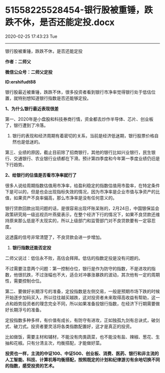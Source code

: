 # 51558225528454-银行股被重锤，跌跌不休，是否还能定投.docx

2020-02-25 17:43:23 Tue

----

银行股被重锤，跌跌不休，是否还能定投

__作者：二师父__

__微信公众号：二师父定投__

__ID:ershifudt88__

银行股最近被重锤，跌跌不休，很多投资者看到银行市净率觉得银行处于低估位置，就特别想知道银行指数是否还能够定投。

__1、为什么银行最近表现很差__

第一、2020年是小盘股和科技券商行情，资金都去炒作半导体、芯片、创业板了，银行遭到了冷落。

1. 银行的表现和经济周期有着密切的关系，当前是经济低迷期，银行股票价格自然也是低迷的。

第三、业绩的原因，截止目前除了招商银行，其他的银行比如兴业银行，民生银行、交通银行、农业银行业绩都在下滑。预计第四季度和今年第一季度业绩仍旧是下行趋势。

__2、给银行的估值是否看市净率就行了__

很多人说给周期指数估值用市净率，给盈利稳定的指数估值用市盈率，在特定条件下是可以的，但是也会出现指标失效的情况，因为市净率是企业市值与净资产的比值，如果资产不良率偏高，那么市净率是没有任何意义的。

银行贷款回款出现问题的话，是很容易出现坏账呆账的，2月24日，中国银保监会政策研究局一级巡视员叶燕斐表示，在整个经济下行的情况下，如果不良贷款还维持原来那么低是不太现实的，所以上级部门和监管部门对不良贷款要有一定容忍度。

这透露的信号非常清楚了，不良贷款会进一步增加。

1. __银行指数还能否定投__

二师父说过：低估永不败，高估会拜拜。低估的指数定投是没有问题的。

不过需要注意两个问题：第一控制仓位，银行是作为防守的指数，不是进攻的指数，他很抗跌，不过涨幅也不大，适合对冲暴涨暴跌的波动，其次他有一定的周期性，需要控制仓位。

第二、要做好长期浮亏的准备，定投指数是左侧交易，一般是预期市场下跌的时候开始逐步加码买入，所以往往越买越跌，这对投资者未来取得高收益有帮助，这一点和趋势投资者的理念完全不同，所以如果准备投银行指数，在经济下行期需要做好长期浮亏的准备。

定投指数多种多样，有价值有成长，有防守有进攻，正如独孤九剑有总诀式，破剑式、破刀式。投资者要灵活将各类指数配置好，这才是真正的投资。

比如做饭，需要主材和辅材，不能没有肉类蔬菜，也不能没有盐、辣椒、葱花、生抽和花椒。只有分清主次，均衡搭配，才能做好菜。

__投资也一样，主流的中证100、中证500、创业板、消费、医药、银行和非主流的人工智能、科技、计算机等均衡搭配，按照既定的计划和纪律游刃有余地切换不同的指数，感受投资的艺术。__

